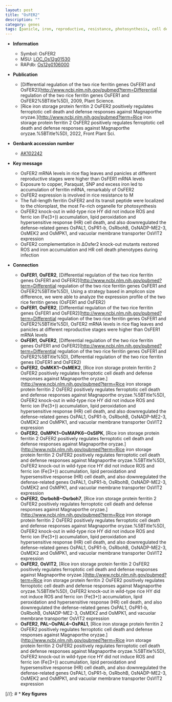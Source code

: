 ```yaml
---
layout: post
title: "OsFER2"
description: ""
category: genes
tags: [panicle, iron, reproductive, resistance, photosynthesis, cell death, transporter]
---
```


* **Information**  
    + Symbol: OsFER2  
    + MSU: [LOC_Os12g01530](http://rice.uga.edu/cgi-bin/ORF_infopage.cgi?orf=LOC_Os12g01530)  
    + RAPdb: [Os12g0106000](http://rapdb.dna.affrc.go.jp/viewer/gbrowse_details/irgsp1?name=Os12g0106000)  

* **Publication**  
    + [Differential regulation of the two rice ferritin genes OsFER1 and OsFER2](http://www.ncbi.nlm.nih.gov/pubmed?term=Differential regulation of the two rice ferritin genes OsFER1 and OsFER2%5BTitle%5D), 2009, Plant Science.
    + [Rice iron storage protein ferritin 2 OsFER2 positively regulates ferroptotic cell death and defense responses against Magnaporthe oryzae.](http://www.ncbi.nlm.nih.gov/pubmed?term=Rice iron storage protein ferritin 2 OsFER2 positively regulates ferroptotic cell death and defense responses against Magnaporthe oryzae.%5BTitle%5D), 2022, Front Plant Sci.

* **Genbank accession number**  
    + [AK102242](http://www.ncbi.nlm.nih.gov/nuccore/AK102242)

* **Key message**  
    + OsFER2 mRNA levels in rice flag leaves and panicles at different reproductive stages were higher than OsFER1 mRNA levels
    + Exposure to copper, Paraquat, SNP and excess iron led to accumulation of ferritin mRNA, remarkably of OsFER2
    + OsFER2 expression is involved in rice resistance to M
    + The full-length ferritin OsFER2 and its transit peptide were localized to the chloroplast, the most Fe-rich organelle for photosynthesis
    + OsFER2 knock-out in wild-type rice HY did not induce ROS and ferric ion (Fe(3+)) accumulation, lipid peroxidation and hypersensitive response (HR) cell death, and also downregulated the defense-related genes OsPAL1, OsPR1-b, OsRbohB, OsNADP-ME2-3, OsMEK2 and OsMPK1, and vacuolar membrane transporter OsVIT2 expression
    + OsFER2 complementation in ΔOsfer2 knock-out mutants restored ROS and iron accumulation and HR cell death phenotypes during infection

* **Connection**  
    + __OsFER1__, __OsFER2__, [Differential regulation of the two rice ferritin genes OsFER1 and OsFER2](http://www.ncbi.nlm.nih.gov/pubmed?term=Differential regulation of the two rice ferritin genes OsFER1 and OsFER2%5BTitle%5D), Using a strategy based in amplicon size difference, we were able to analyze the expression profile of the two rice ferritin genes (OsFER1 and OsFER2)
    + __OsFER1__, __OsFER2__, [Differential regulation of the two rice ferritin genes OsFER1 and OsFER2](http://www.ncbi.nlm.nih.gov/pubmed?term=Differential regulation of the two rice ferritin genes OsFER1 and OsFER2%5BTitle%5D), OsFER2 mRNA levels in rice flag leaves and panicles at different reproductive stages were higher than OsFER1 mRNA levels
    + __OsFER1__, __OsFER2__, [Differential regulation of the two rice ferritin genes OsFER1 and OsFER2](http://www.ncbi.nlm.nih.gov/pubmed?term=Differential regulation of the two rice ferritin genes OsFER1 and OsFER2%5BTitle%5D), Differential regulation of the two rice ferritin genes (OsFER1 and OsFER2)
    + __OsFER2__, __OsMKK1~OsMEK2__, [Rice iron storage protein ferritin 2 OsFER2 positively regulates ferroptotic cell death and defense responses against Magnaporthe oryzae.](http://www.ncbi.nlm.nih.gov/pubmed?term=Rice iron storage protein ferritin 2 OsFER2 positively regulates ferroptotic cell death and defense responses against Magnaporthe oryzae.%5BTitle%5D),  OsFER2 knock-out in wild-type rice HY did not induce ROS and ferric ion (Fe(3+)) accumulation, lipid peroxidation and hypersensitive response (HR) cell death, and also downregulated the defense-related genes OsPAL1, OsPR1-b, OsRbohB, OsNADP-ME2-3, OsMEK2 and OsMPK1, and vacuolar membrane transporter OsVIT2 expression
    + __OsFER2__, __OsMPK1~OsMAPK6~OsSIPK__, [Rice iron storage protein ferritin 2 OsFER2 positively regulates ferroptotic cell death and defense responses against Magnaporthe oryzae.](http://www.ncbi.nlm.nih.gov/pubmed?term=Rice iron storage protein ferritin 2 OsFER2 positively regulates ferroptotic cell death and defense responses against Magnaporthe oryzae.%5BTitle%5D),  OsFER2 knock-out in wild-type rice HY did not induce ROS and ferric ion (Fe(3+)) accumulation, lipid peroxidation and hypersensitive response (HR) cell death, and also downregulated the defense-related genes OsPAL1, OsPR1-b, OsRbohB, OsNADP-ME2-3, OsMEK2 and OsMPK1, and vacuolar membrane transporter OsVIT2 expression
    + __OsFER2__, __OsrbohB~Osrboh7__, [Rice iron storage protein ferritin 2 OsFER2 positively regulates ferroptotic cell death and defense responses against Magnaporthe oryzae.](http://www.ncbi.nlm.nih.gov/pubmed?term=Rice iron storage protein ferritin 2 OsFER2 positively regulates ferroptotic cell death and defense responses against Magnaporthe oryzae.%5BTitle%5D),  OsFER2 knock-out in wild-type rice HY did not induce ROS and ferric ion (Fe(3+)) accumulation, lipid peroxidation and hypersensitive response (HR) cell death, and also downregulated the defense-related genes OsPAL1, OsPR1-b, OsRbohB, OsNADP-ME2-3, OsMEK2 and OsMPK1, and vacuolar membrane transporter OsVIT2 expression
    + __OsFER2__, __OsVIT2__, [Rice iron storage protein ferritin 2 OsFER2 positively regulates ferroptotic cell death and defense responses against Magnaporthe oryzae.](http://www.ncbi.nlm.nih.gov/pubmed?term=Rice iron storage protein ferritin 2 OsFER2 positively regulates ferroptotic cell death and defense responses against Magnaporthe oryzae.%5BTitle%5D),  OsFER2 knock-out in wild-type rice HY did not induce ROS and ferric ion (Fe(3+)) accumulation, lipid peroxidation and hypersensitive response (HR) cell death, and also downregulated the defense-related genes OsPAL1, OsPR1-b, OsRbohB, OsNADP-ME2-3, OsMEK2 and OsMPK1, and vacuolar membrane transporter OsVIT2 expression
    + __OsFER2__, __PAL~OsPAL4~OsPAL1__, [Rice iron storage protein ferritin 2 OsFER2 positively regulates ferroptotic cell death and defense responses against Magnaporthe oryzae.](http://www.ncbi.nlm.nih.gov/pubmed?term=Rice iron storage protein ferritin 2 OsFER2 positively regulates ferroptotic cell death and defense responses against Magnaporthe oryzae.%5BTitle%5D),  OsFER2 knock-out in wild-type rice HY did not induce ROS and ferric ion (Fe(3+)) accumulation, lipid peroxidation and hypersensitive response (HR) cell death, and also downregulated the defense-related genes OsPAL1, OsPR1-b, OsRbohB, OsNADP-ME2-3, OsMEK2 and OsMPK1, and vacuolar membrane transporter OsVIT2 expression

[//]: # * **Key figures**  


